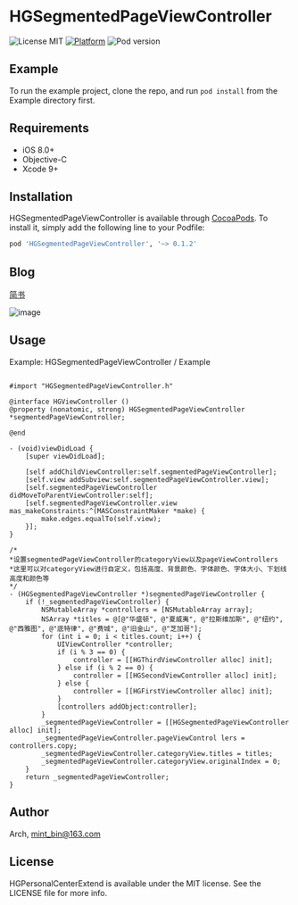# HGSegmentedPageViewController

![License MIT](https://img.shields.io/dub/l/vibe-d.svg) 
[![Platform](https://img.shields.io/cocoapods/p/HGSegmentedPageViewController.svg?style=flat)](http://cocoapods.org/pods/HGSegmentedPageViewController)
![Pod version](http://img.shields.io/cocoapods/v/HGSegmentedPageViewController.svg?style=flat)

## Example

To run the example project, clone the repo, and run `pod install` from the Example directory first.

## Requirements

- iOS 8.0+ 
- Objective-C
- Xcode 9+

## Installation

HGSegmentedPageViewController is available through [CocoaPods](https://cocoapods.org). To install
it, simply add the following line to your Podfile:

```ruby
pod 'HGSegmentedPageViewController', '~> 0.1.2'
```

## Blog
[简书](https://www.jianshu.com/u/f245583cc4d8)  

![image](https://github.com/ArchLL/HGSegmentedPageViewController/blob/master/show.gif)  

## Usage
Example: HGSegmentedPageViewController / Example

```Objc

#import "HGSegmentedPageViewController.h"

@interface HGViewController ()
@property (nonatomic, strong) HGSegmentedPageViewController *segmentedPageViewController;

@end

- (void)viewDidLoad {
    [super viewDidLoad];
  
    [self addChildViewController:self.segmentedPageViewController];
    [self.view addSubview:self.segmentedPageViewController.view];
    [self.segmentedPageViewController didMoveToParentViewController:self];
    [self.segmentedPageViewController.view mas_makeConstraints:^(MASConstraintMaker *make) {
        make.edges.equalTo(self.view);
    }];
}

/*
*设置segmentedPageViewController的categoryView以及pageViewControllers
*这里可以对categoryView进行自定义，包括高度、背景颜色、字体颜色、字体大小、下划线高度和颜色等
*/
- (HGSegmentedPageViewController *)segmentedPageViewController {
    if (!_segmentedPageViewController) {
        NSMutableArray *controllers = [NSMutableArray array];
        NSArray *titles = @[@"华盛顿", @"夏威夷", @"拉斯维加斯", @"纽约", @"西雅图", @"底特律", @"费城", @"旧金山", @"芝加哥"];
        for (int i = 0; i < titles.count; i++) {
            UIViewController *controller;
            if (i % 3 == 0) {
                controller = [[HGThirdViewController alloc] init];
            } else if (i % 2 == 0) {
                controller = [[HGSecondViewController alloc] init];
            } else {
                controller = [[HGFirstViewController alloc] init];
            }
            [controllers addObject:controller];
        }
        _segmentedPageViewController = [[HGSegmentedPageViewController alloc] init];
        _segmentedPageViewController.pageViewControl lers = controllers.copy;
        _segmentedPageViewController.categoryView.titles = titles;
        _segmentedPageViewController.categoryView.originalIndex = 0;
    }
    return _segmentedPageViewController;
}

```

## Author

Arch, mint_bin@163.com

## License

HGPersonalCenterExtend is available under the MIT license. See the LICENSE file for more info.


